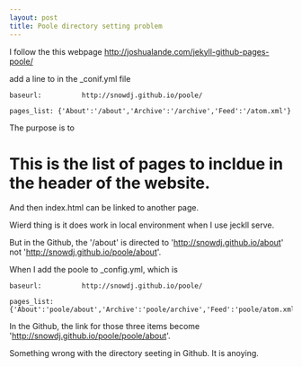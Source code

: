 ```yaml
---
layout: post
title: Poole directory setting problem
---
```

I follow the this webpage http://joshualande.com/jekyll-github-pages-poole/

add a line to in the _conif.yml file 

```
baseurl:          http://snowdj.github.io/poole/

pages_list: {'About':'/about','Archive':'/archive','Feed':'/atom.xml'}
```
The purpose is to 
# This is the list of pages to incldue in the header of the website.

And then index.html can be linked to another page.

Wierd thing is it does work in local environment when I use jeckll serve.

But in the Github, the '/about' is directed to 'http://snowdj.github.io/about' not 'http://snowdj.github.io/poole/about'.

When I add the poole to _config.yml, which is 

```
baseurl:          http://snowdj.github.io/poole/

pages_list: {'About':'poole/about','Archive':'poole/archive','Feed':'poole/atom.xml'}

```



In the Github, the link for those three items become 'http://snowdj.github.io/poole/poole/about'.


Something wrong with the directory seeting in Github. It is anoying.

